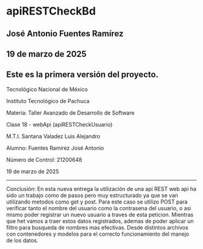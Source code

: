 # apiRESTCheckBd
## José Antonio Fuentes Ramírez
## 19 de marzo de 2025
Este es la primera versión del proyecto.
----------------------------------------------------
Tecnológico Nacional de México

Instituto Tecnológico de Pachuca

Materia:  Taller Avanzado de Desarrollo de Software

Clase 18 - webApi (apiRESTCheckUsuario)

M.T.I. Santana Valadez Luis Alejandro

Alumno: Fuentes Ramírez José Antonio

Número de Control: 21200648

19 de marzo de 2025

---------------------------------------------------
Conclusión: En esta nueva entrega la utilización de una api REST web api ha sido un
trabajo como de pasos pero muy estructurado ya que se van utilizando metodos como get y post. 
Para este caso se utilizo POST para verificar tanto el nombre del usuario como la contrasena del usuario, o asi mismo poder registrar un nuevo usuario a traves de esta peticion. Mientras que het vamos a traer estos datos registrados, ademas de poder aplicar un filtro para busqueda de nombres mas efectivas.
Desde distintos archivos con contenedores y modelos para
el correcto funcionamiento del manejo de los datos. 